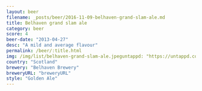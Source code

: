 ```yaml
---
layout: beer
filename: _posts/beer/2016-11-09-belhaven-grand-slam-ale.md
title: Belhaven grand slam ale
category: beer
score: 4
beer-date: "2013-04-27"
desc: "A mild and average flavour"
permalink: /beer/:title.html
img: /img/list/belhaven-grand-slam-ale.jpeguntappd: "https://untappd.com/b/belhaven-brewery-grand-slam-ale/126798"
country: "Scotland"
brewery: "Belhaven Brewery"
breweryURL: "breweryURL"
style: "Golden Ale"
---
```

